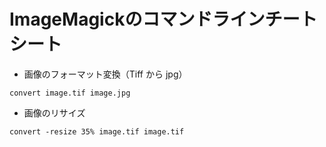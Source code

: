 ImageMagickのコマンドラインチートシート
===============================

* 画像のフォーマット変換（Tiff から jpg）
```
convert image.tif image.jpg
```

* 画像のリサイズ
```
convert -resize 35% image.tif image.tif
```
